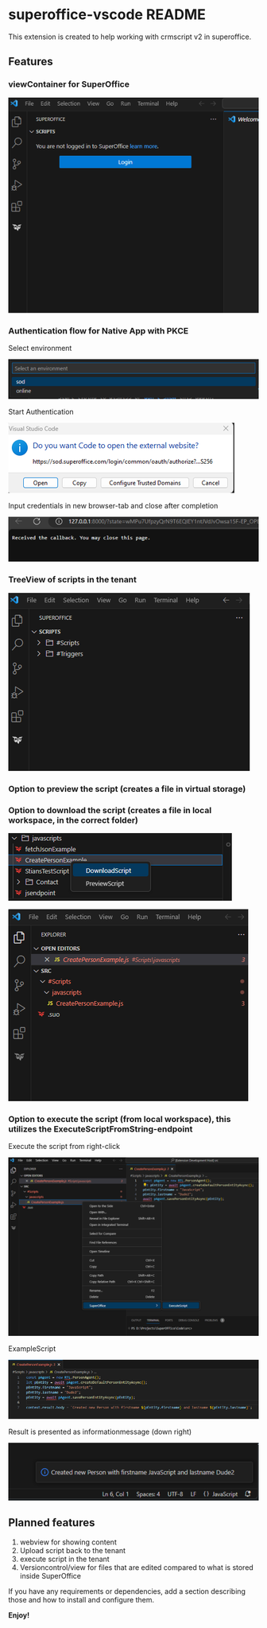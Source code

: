 # superoffice-vscode README

This extension is created to help working with crmscript v2 in superoffice.

## Features

### viewContainer for SuperOffice

![Alt text](assets/viewContainer.png?raw=true "ViewContainer")

### Authentication flow for Native App with PKCE

Select environment

![Alt text](assets/selectEnvironment.png?raw=true "SelectEnvironment")

Start Authentication

![Alt text](assets/startAuthentication.png?raw=true "startAuthentication")

Input credentials in new browser-tab and close after completion

![Alt text](assets/closeAuthenticationWindow.png?raw=true "startAuthentication")

### TreeView of scripts in the tenant

![Alt text](assets/getScriptsResult.png?raw=true "getScriptsResult")

### Option to preview the script (creates a file in virtual storage)
### Option to download the script (creates a file in local workspace, in the correct folder)

![Alt text](assets/downloadScript.png?raw=true "downloadScript")

![Alt text](assets/scriptCreatedInWorkspace.png?raw=true "scriptCreatedInWorkspace")


### Option to execute the script (from local workspace), this utilizes the ExecuteScriptFromString-endpoint 

Execute the script from right-click

![Alt text](assets/executeScript.png?raw=true "executeScript")

ExampleScript

![Alt text](assets/exampleExecuteScript.png?raw=true "executeResult")

Result is presented as informationmessage (down right)

![Alt text](assets/executeResult.png?raw=true "executeResult")

## Planned features
1. webview for showing content
2. Upload script back to the tenant
3. execute script in the tenant
4. Versioncontrol/view for files that are edited compared to what is stored inside SuperOffice

If you have any requirements or dependencies, add a section describing those and how to install and configure them.



**Enjoy!**
